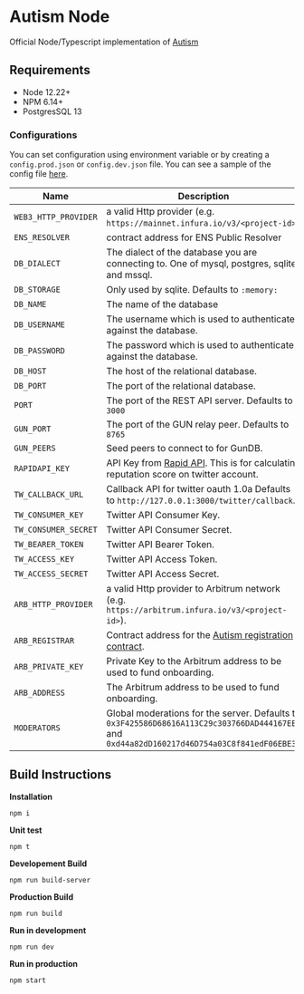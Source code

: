# Autism Node

Official Node/Typescript implementation of [Autism](https://docs.auti.sm/)

## Requirements
- Node 12.22+
- NPM 6.14+
- PostgresSQL 13

### Configurations
You can set configuration using environment variable or by creating a `config.prod.json` or `config.dev.json` file. You can see a sample of the config file [here](./config.sample.json).

| Name | Description |  
| ------------- |-------------| 
| `WEB3_HTTP_PROVIDER` | a valid Http provider (e.g. `https://mainnet.infura.io/v3/<project-id>`) |
| `ENS_RESOLVER` | contract address for ENS Public Resolver |
| `DB_DIALECT` | The dialect of the database you are connecting to. One of mysql, postgres, sqlite and mssql. |
| `DB_STORAGE` | Only used by sqlite. Defaults to `:memory:` |
| `DB_NAME` | The name of the database |
| `DB_USERNAME` | The username which is used to authenticate against the database. |
| `DB_PASSWORD` | The password which is used to authenticate against the database. |
| `DB_HOST` | The host of the relational database. |
| `DB_PORT` | The port of the relational database. |
| `PORT` | The port of the REST API server. Defaults to `3000`|
| `GUN_PORT` | The port of the GUN relay peer. Defaults to `8765`|
| `GUN_PEERS` | Seed peers to connect to for GunDB. |
| `RAPIDAPI_KEY` | API Key from [Rapid API](https://rapidapi.com/hub). This is for calculating reputation score on twitter account. |
| `TW_CALLBACK_URL` | Callback API for twitter oauth 1.0a Defaults to `http://127.0.0.1:3000/twitter/callback`. |
| `TW_CONSUMER_KEY` | Twitter API Consumer Key. |
| `TW_CONSUMER_SECRET` | Twitter API Consumer Secret. |
| `TW_BEARER_TOKEN` | Twitter API Bearer Token. |
| `TW_ACCESS_KEY` | Twitter API Access Token. |
| `TW_ACCESS_SECRET` | Twitter API Access Secret. |
| `ARB_HTTP_PROVIDER` | a valid Http provider to Arbitrum network (e.g. `https://arbitrum.infura.io/v3/<project-id>`). |
| `ARB_REGISTRAR` | Contract address for the [Autism registration contract](https://github.com/autism-org/contracts). |
| `ARB_PRIVATE_KEY` | Private Key to the Arbitrum address to be used to fund onboarding. |
| `ARB_ADDRESS` | The Arbitrum address to be used to fund onboarding. |
| `MODERATORS` | Global moderations for the server. Defaults to `0x3F425586D68616A113C29c303766DAD444167EE8` and `0xd44a82dD160217d46D754a03C8f841edF06EBE3c` |

## Build Instructions

**Installation**
```
npm i
```

**Unit test**
```
npm t
```

**Developement Build**
```
npm run build-server
```

**Production Build**
```
npm run build
```

**Run in development**
```
npm run dev
```

**Run in production**
```
npm start
```
